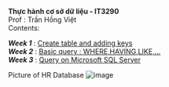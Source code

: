 **Thực hành cơ sở dữ liệu - IT3290 <br>**
Prof : Trần Hồng Việt <br>
Contents:<br>

***Week 1*** : [Create table and adding keys](https://github.com/mrtien12/postgreSQL-assignment/tree/main/week1)<br>
***Week 2*** : [Basic query : WHERE,HAVING,LIKE,...](https://github.com/mrtien12/postgreSQL-assignment/tree/main/week2)<br>
***Week 3*** : [Query on Microsoft SQL Server](https://github.com/mrtien12/postgreSQL-assignment/tree/main/week2)<br>

Picture of HR Database 
![image](https://user-images.githubusercontent.com/86244629/163422662-db89537b-7052-46d5-b61a-79543e2684b4.png)
